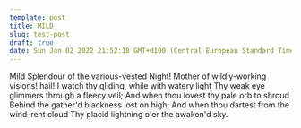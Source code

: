 ```yaml
---
template: post
title: MILD
slug: test-post
draft: true
date: Sun Jan 02 2022 21:52:18 GMT+0100 (Central European Standard Time)
---
```

   Mild Splendour of the various-vested Night!
Mother of wildly-working visions! hail!
I watch thy gliding, while with watery light
Thy weak eye glimmers through a fleecy veil;
And when thou lovest thy pale orb to shroud
Behind the gather'd blackness lost on high;
And when thou dartest from the wind-rent cloud
Thy placid lightning o'er the awaken'd sky.
 
    
